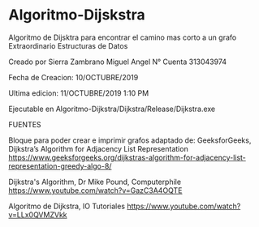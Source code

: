 # Algoritmo-Dijskstra
Algoritmo de Dijsktra para encontrar el camino mas corto a un grafo
Extraordinario Estructuras de Datos

Creado por Sierra Zambrano Miguel Angel N° Cuenta 313043974

Fecha de Creacion: 10/OCTUBRE/2019

Ultima edicion: 11/OCTUBRE/2019 1:10 PM

Ejecutable en Algoritmo-Dijkstra/Dijkstra/Release/Dijkstra.exe



FUENTES

Bloque para poder crear e imprimir grafos adaptado de: GeeksforGeeks, Dijkstra’s Algorithm for Adjacency List Representation
 https://www.geeksforgeeks.org/dijkstras-algorithm-for-adjacency-list-representation-greedy-algo-8/

Dijkstra's Algorithm, Dr Mike Pound, Computerphile
https://www.youtube.com/watch?v=GazC3A4OQTE


Algoritmo de Dijkstra, IO Tutoriales 
https://www.youtube.com/watch?v=LLx0QVMZVkk